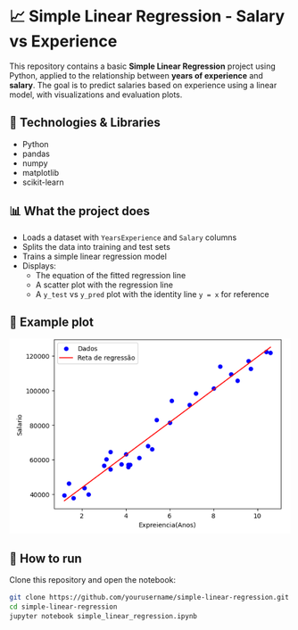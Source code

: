 # 📈 Simple Linear Regression - Salary vs Experience

This repository contains a basic **Simple Linear Regression** project using Python, applied to the relationship between **years of experience** and **salary**. The goal is to predict salaries based on experience using a linear model, with visualizations and evaluation plots.

## 🧠 Technologies & Libraries
- Python
- pandas
- numpy
- matplotlib
- scikit-learn

## 📊 What the project does
- Loads a dataset with `YearsExperience` and `Salary` columns
- Splits the data into training and test sets
- Trains a simple linear regression model
- Displays:
  - The equation of the fitted regression line
  - A scatter plot with the regression line
  - A `y_test` vs `y_pred` plot with the identity line `y = x` for reference

## 📎 Example plot
![Regression plot](linear_regression.png)

## 🚀 How to run
Clone this repository and open the notebook:

```bash
git clone https://github.com/yourusername/simple-linear-regression.git
cd simple-linear-regression
jupyter notebook simple_linear_regression.ipynb
